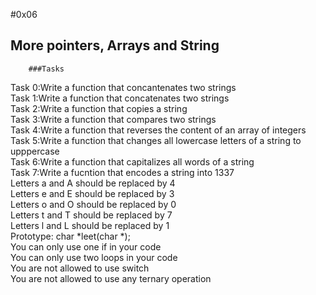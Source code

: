 #0x06 
## More pointers, Arrays and String
		###Tasks
Task 0:Write a function that concantenates two strings </br>
Task 1:Write a function that concatenates two strings </br>
Task 2:Write a function that copies a string </br>
Task 3:Write a function that compares two strings </br>
Task 4:Write a function that reverses the content of an array of integers</br>
Task 5:Write a function that changes all lowercase letters of a string to upppercase</br>
Task 6:Write a function that capitalizes all words of a string</br>
Task 7:Write a fucntion that encodes a string into 1337</br>
	Letters a and A should be replaced by 4 </br>
	Letters e and E should be replaced by 3 </br>
	Letters o and O should be replaced by 0 </br>
	Letters t and T should be replaced by 7 </br>
	Letters l and L should be replaced by 1 </br>
	Prototype: char *leet(char *); </br>
	You can only use one if in your code </br>
	You can only use two loops in your code </br>
	You are not allowed to use switch </br>
	You are not allowed to use any ternary operation </br>
